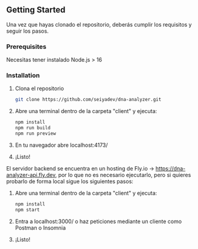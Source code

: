 ## Getting Started

Una vez que hayas clonado el repositorio, deberás cumplir los requisitos y seguir los pasos.

### Prerequisites

Necesitas tener instalado Node.js > 16

### Installation

1. Clona el repositorio
   ```sh
   git clone https://github.com/seiyadev/dna-analyzer.git
   ```
2. Abre una terminal dentro de la carpeta "client" y ejecuta:
   ```sh
   npm install
   npm run build
   npm run preview
   ```
3. En tu navegador abre localhost:4173/

4. ¡Listo!

El servidor backend se encuentra en un hosting de Fly.io -> https://dna-analyzer-api.fly.dev, por lo que no es necesario ejecutarlo, pero si quieres probarlo de forma local sigue los siguientes pasos:

1. Abre una terminal dentro de la carpeta "client" y ejecuta:
   ```sh
   npm install
   npm start
   ```

2. Entra a localhost:3000/ o haz peticiones mediante un cliente como Postman o Insomnia

3. ¡Listo!
